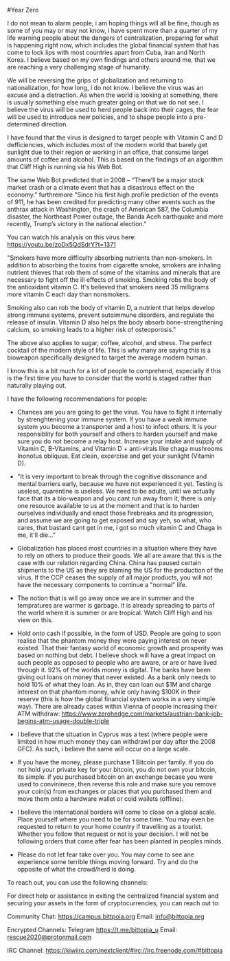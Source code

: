 #Year Zero

I do not mean to alarm people, i am hoping things will all be fine, though as some of you may or may not know, i have spent more than a quarter of my life warning people about the dangers of centralization, preparing for what is happening right now, which includes the global financial system that has come to lock lips with most countries apart from Cuba, Iran and North Korea. I believe based on my own findings and others around me, that we are reaching a very challenging stage of humanity.

We will be reversing the grips of globalization and returning to nationalization, for how long, i do not know. I believe the virus was an excuse and a distraction. As when the world is looking at something, there is usually something else much greater going on that we do not see. I believe the virus will be used to herd people back into their cages, the fear will be used to introduce new policies, and to shape people into a pre-determined direction. 

I have found that the virus is designed to target people with Vitamin C and D defficiencies, which includes most of the modern world that barely get sunlight due to their region or working in an office, that consume larget amounts of coffee and alcohol. This is based on the findings of an algorithm that Cliff High is running via his Web Bot. 

The same Web Bot predicted that in 2008 – “There’ll be a  major stock market crash or a climate event that has a disastrous effect on the  economy.” furthremore "Since his first high profile prediction of the events of 911, he has been credited for predicting many other events such as the anthrax attack in Washington, the crash of American 587, the Columbia disaster, the Northeast Power outage, the Banda Aceh earthquake and more recently, Trump’s victory in the national election."

You can watch his analysis on this virus here:
https://youtu.be/zoDx5QdSdrY?t=1371

"Smokers have more difficulty absorbing nutrients than non-smokers. In addition to absorbing the toxins from cigarette smoke, smokers are inhaling nutrient thieves that rob them of some of the vitamins and minerals that are necessary to fight off the ill effects of smoking. Smoking robs the body of the antioxidant vitamin C. It's believed that smokers need 35 milligrams more vitamin C each day than nonsmokers.

Smoking also can rob the body of vitamin D, a nutrient that helps develop strong immune systems, prevent autoimmune disorders, and regulate the release of insulin. Vitamin D also helps the body absorb bone-strengthening calcium, so smoking leads to a higher risk of osteoporosis."

The above also applies to sugar, coffee, alcohol, and stress. The perfect cocktail of the modern style of life. This is why many are saying this is a bioweapon specifically designed to target the average modern human. 

I know this is a bit much for a lot of people to comprehend, especially if this is the first time you have to consider that the world is staged rather than naturally playing out. 

I have the following recommendations for people:

- Chances are you are going to get the virus. You have to fight it internally by strenghtening your immune system. If you have a weak immune system you become a transporter and a host to infect others. It is your responsiblity for both yourself and others to harden yourself and make sure you do not become a relay host. Increase your intake and supply of Vitamin C, B-Vitamins, and Vitamin D + anti-virals like chaga mushrooms Inonotus obliquus. Eat clean, excercise and get your sunlight (Vitamin D).

- "It is very important to break through the cognitive dissonance and mental barriers early, because we have not experienced it yet. Testing is useless, quarentine is useless. We need to be adults, until we actually face that its a bio-weapon and you cant run away from it, there is only one resource available to us at the moment and that is to harden ourselves individually and enact those firebreaks and its progression, and assume we are going to get exposed and say yeh, so what, who cares, that bastard cant get in me, i got so much vitamin C and Chaga in me, it'll die..."

- Globalization has placed most countries in a situation where they have to rely on others to produce their goods. We all are aware that this is the case with our relation regarding China. China has paused certain shipments to the US as they are blaming the US for the production of the virus. If the CCP ceases the supply of all major products, you will not have the necessary components to continue a "normal" life.

- The notion that is will go away once we are in summer and the tempratures are warmer is garbage. It is already spreading to parts of the world where it is summer or are tropical. Watch Cliff High and his view on this. 

- Hold onto cash if possible, in the form of USD. People are going to soon realise that the phantom money they were paying interest on never existed. That their fantasy world of economic growth and prosperity was based on nothing but debt. I believe shock will have a great impact on such people as opposed to people who are aware, or are or have lived through it. 92% of the worlds money is digital. The banks have been giving out loans on money that never existed. As a bank only needs to hold 10% of what they loan. As in, they can loan out $1M and charge interest on that phantom money, while only having $100K in their reserve (this is how the global financial system works in a very simple way). There are already cases within Vienna of people increasing their ATM withdraw:
https://www.zerohedge.com/markets/austrian-bank-job-begins-atm-usage-double-triple

- I believe that the situation in Cyprus was a test (where people were limited in how much money they can withdrawl per day after the 2008 GFC). As such, i believe the same will occur on a large scale. 

- If you have the money, please purchase 1 Bitcoin per family. If you do not hold your private key for your bitcoin, you do not own your bitcoin, its simple. if you purchased bitcoin on an exchange becase you were used to convininece, then reverse this role and make sure you remove your coin(s) from exchanges or places that you purchased them and move them onto a hardware wallet or cold wallets (offline). 

- I believe the international borders will come to close on a global scale. Place yourself where you need to be for some time. You may even be requested to return to your home country if travelling as a tourist. Whether you follow that request or not is your decision. I will not be following orders that come after fear has been planted in peoples minds. 

- Please do not let fear take over you. You may come to see ane experience some terrible things moving forward. Try and do the opposite of what the crowd/herd is doing. 


To reach out, you can use the following channels:

For direct help or assistance in exiting the centralized financial system and securing your assets in the form of cryptocurrencies, you can reach out to:

Community Chat: https://campus.bittpoia.org 
Email: info@bittopia.org

Encrypted Channels:
Telegram https://t.me/bittopia_u
Email: rescue2020@protonmail.com

IRC Channel:
https://kiwiirc.com/nextclient/#irc://irc.freenode.com/#bittopia


